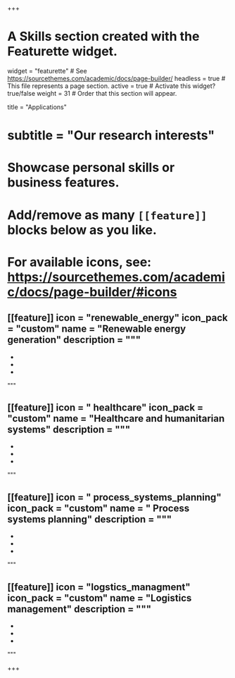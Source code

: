 +++
# A Skills section created with the Featurette widget.
widget = "featurette"  # See https://sourcethemes.com/academic/docs/page-builder/
headless = true  # This file represents a page section.
active = true  # Activate this widget? true/false
weight = 31 # Order that this section will appear.

title = "Applications"
# subtitle = "Our research interests"

# Showcase personal skills or business features.
#
# Add/remove as many `[[feature]]` blocks below as you like.
#
# For available icons, see: https://sourcethemes.com/academic/docs/page-builder/#icons


[[feature]]
  icon = "renewable_energy"
  icon_pack = "custom"
  name = "Renewable energy generation"
  description = """
  - 
  - 
  - 
  -
  """
  
  
  [[feature]]
  icon = " healthcare"
  icon_pack = "custom"
  name = "Healthcare and humanitarian systems"
  description = """
  - 
  - 
  - 
  -
  """
  
  [[feature]]
  icon = " process_systems_planning"
  icon_pack = "custom"
  name = "  Process systems planning"
  description = """
  - 
  - 
  - 
  -
  """
  
  
   [[feature]]
  icon = "logstics_managment"
  icon_pack = "custom"
  name = "Logistics management"
  description = """
  - 
  - 
  - 
  -
  """

  
  
  
+++
